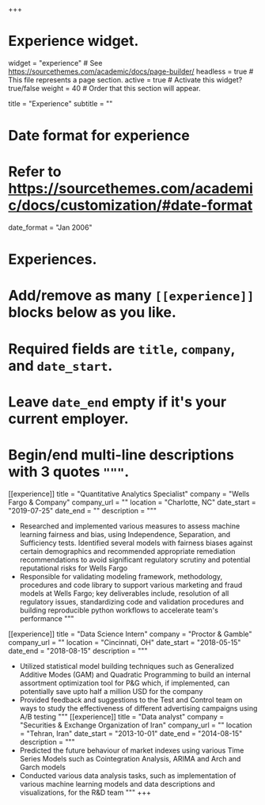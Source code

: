 +++
# Experience widget.
widget = "experience"  # See https://sourcethemes.com/academic/docs/page-builder/
headless = true  # This file represents a page section.
active = true  # Activate this widget? true/false
weight = 40  # Order that this section will appear.

title = "Experience"
subtitle = ""

# Date format for experience
#   Refer to https://sourcethemes.com/academic/docs/customization/#date-format
date_format = "Jan 2006"

# Experiences.
#   Add/remove as many `[[experience]]` blocks below as you like.
#   Required fields are `title`, `company`, and `date_start`.
#   Leave `date_end` empty if it's your current employer.
#   Begin/end multi-line descriptions with 3 quotes `"""`.
[[experience]]
  title = "Quantitative Analytics Specialist"
  company = "Wells Fargo & Company"
  company_url = ""
  location = "Charlotte, NC"
  date_start = "2019-07-25"
  date_end = ""
  description = """
 * Researched and implemented various measures to assess machine learning fairness and bias, using Independence, Separation, and Sufficiency tests. Identified several models with fairness biases against certain demographics and recommended appropriate remediation recommendations to avoid significant regulatory scrutiny and potential reputational risks for Wells Fargo
* Responsible for validating modeling framework, methodology, procedures and code library to support various marketing and fraud models at Wells Fargo; key deliverables include, resolution of all regulatory issues, standardizing code and validation procedures and building reproducible python workflows to accelerate team's performance
  """

[[experience]]
  title = "Data Science Intern"
  company = "Proctor & Gamble"
  company_url = ""
  location = "Cincinnati, OH"
  date_start = "2018-05-15"
  date_end = "2018-08-15"
  description = """
  * Utilized statistical model building techniques such as Generalized Additive Modes (GAM) and Quadratic Programming to build an internal assortment optimization tool for P&G which, if implemented, can potentially save upto half a million USD for the company
* Provided feedback and suggestions to the Test and Control team on ways to study the effectiveness of different advertising campaigns using A/B testing 
"""
[[experience]]
  title = "Data analyst"
  company = "Securities & Exchange Organization of Iran"
  company_url = ""
  location = "Tehran, Iran"
  date_start = "2013-10-01"
  date_end = "2014-08-15"
  description = """
 * Predicted the future behaviour of market indexes using various Time Series Models such as Cointegration Analysis, ARIMA and Arch and Garch models
 * Conducted various data analysis tasks, such as implementation of various machine learning models and data descriptions and visualizations, for the R&D team 
  """
+++
